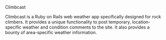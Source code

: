Climbcast

Climbcast is a Ruby on Rails web weather app specifically designed for rock climbers.  It provides a unique functionality to post temporary, location-specific weather and condition comments to the site.  It also provides a bounty of area-specific weather information.
